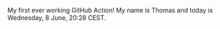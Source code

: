 My first ever working GitHub Action!
My name is Thomas and today is Wednesday, 8 June, 20:28 CEST. 
